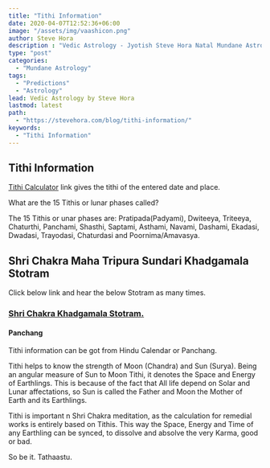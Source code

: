 ```yaml
---
title: "Tithi Information"
date: 2020-04-07T12:52:36+06:00
image: "/assets/img/vaashicon.png"
author: Steve Hora
description : "Vedic Astrology - Jyotish Steve Hora Natal Mundane Astrology Horoscope Reading Predictions Tithi Information"
type: "post"
categories: 
  - "Mundane Astrology"
tags:
  - "Predictions"
  - "Astrology"
lead: Vedic Astrology by Steve Hora
lastmod: latest 
path:
  - "https://stevehora.com/blog/tithi-information/"
keywords:
  - "Tithi Information"
---
```


## Tithi Information

[Tithi Calculator](https://www.astroica.com/vedic-astrology/tithi-calculator.php) link gives the tithi of the entered date and place.

What are the 15 Tithis or lunar phases called?

The 15 Tithis or unar phases are: Pratipada(Padyami), Dwiteeya, Triteeya, Chaturthi, Panchami, Shasthi, Saptami, Asthami, Navami, Dashami, Ekadasi, Dwadasi, Trayodasi, Chaturdasi and Poornima/Amavasya.

## Shri Chakra Maha Tripura Sundari Khadgamala Stotram


Click below link and hear the below Stotram as many times.


### [Shri Chakra Khadgamala Stotram.](https://youtu.be/djojAK_uheI)

#### Panchang

Tithi information can be got from Hindu Calendar or Panchang.

Tithi helps to know the strength of Moon (Chandra) and Sun (Surya). Being an angular measure of Sun to Moon Tithi, it denotes the Space and Energy of Earthlings. This is because of the fact that All life depend on Solar and Lunar affectations, so Sun is called the Father and Moon the Mother of Earth and its Earthlings.

Tithi is important n Shri Chakra meditation, as the calculation for remedial works is entirely based on Tithis. This way the Space, Energy and Time of any Earthling can be synced, to dissolve and absolve the very Karma, good or bad.

So be it. Tathaastu.